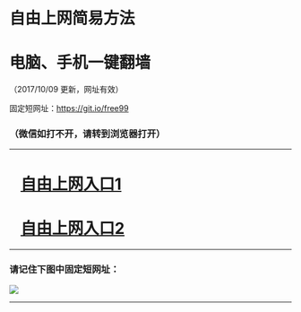 ﻿# 自由上网简易方法

# 电脑、手机一键翻墙

（2017/10/09 更新，网址有效）

固定短网址：https://git.io/free99

### （微信如打不开，请转到浏览器打开）


***





# &nbsp;&nbsp; <a href="http://ft1130012089.fwq-tz-1001.info/fwqtz01.html?t=100900118289 " target="_blank">自由上网入口1</a>
# &nbsp;&nbsp; <a href="http://ft2806020691.fwq-tz-1002.info/fwqtz02.html?t=100900126157 " target="_blank">自由上网入口2</a>
***

### 请记住下图中固定短网址：

<img src="https://s3-us-west-2.amazonaws.com/fwq-1001/yjfq-20170905okok.png" /> 


***


